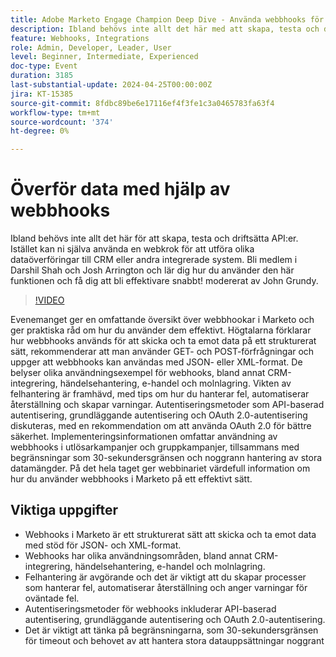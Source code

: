 ```yaml
---
title: Adobe Marketo Engage Champion Deep Dive - Använda webbhooks för att överföra data
description: Ibland behövs inte allt det här med att skapa, testa och distribuera API:er. Istället kan ni själva använda en webkrok för att utföra olika dataöverföringar till CRM eller andra integrerade system. Bli medlem i Darshil Shah och Josh Arrington och lär dig hur du använder den här funktionen och få dig att bli effektivare snabbt! modererat av John Grundy.
feature: Webhooks, Integrations
role: Admin, Developer, Leader, User
level: Beginner, Intermediate, Experienced
doc-type: Event
duration: 3185
last-substantial-update: 2024-04-25T00:00:00Z
jira: KT-15385
source-git-commit: 8fdbc89be6e17116ef4f3fe1c3a0465783fa63f4
workflow-type: tm+mt
source-wordcount: '374'
ht-degree: 0%

---
```



# Överför data med hjälp av webbhooks

Ibland behövs inte allt det här för att skapa, testa och driftsätta API:er. Istället kan ni själva använda en webkrok för att utföra olika dataöverföringar till CRM eller andra integrerade system. Bli medlem i Darshil Shah och Josh Arrington och lär dig hur du använder den här funktionen och få dig att bli effektivare snabbt! modererat av John Grundy.

>[!VIDEO](https://video.tv.adobe.com/v/3428687/?learn=on)

Evenemanget ger en omfattande översikt över webbhookar i Marketo och ger praktiska råd om hur du använder dem effektivt. Högtalarna förklarar hur webbhooks används för att skicka och ta emot data på ett strukturerat sätt, rekommenderar att man använder GET- och POST-förfrågningar och uppger att webbhooks kan användas med JSON- eller XML-format. De belyser olika användningsexempel för webhooks, bland annat CRM-integrering, händelsehantering, e-handel och molnlagring. Vikten av felhantering är framhävd, med tips om hur du hanterar fel, automatiserar återställning och skapar varningar. Autentiseringsmetoder som API-baserad autentisering, grundläggande autentisering och OAuth 2.0-autentisering diskuteras, med en rekommendation om att använda OAuth 2.0 för bättre säkerhet. Implementeringsinformationen omfattar användning av webbhooks i utlösarkampanjer och gruppkampanjer, tillsammans med begränsningar som 30-sekundersgränsen och noggrann hantering av stora datamängder. På det hela taget ger webbinariet värdefull information om hur du använder webbhooks i Marketo på ett effektivt sätt.

## Viktiga uppgifter

* Webhooks i Marketo är ett strukturerat sätt att skicka och ta emot data med stöd för JSON- och XML-format.
* Webhooks har olika användningsområden, bland annat CRM-integrering, händelsehantering, e-handel och molnlagring.
* Felhantering är avgörande och det är viktigt att du skapar processer som hanterar fel, automatiserar återställning och anger varningar för oväntade fel.
* Autentiseringsmetoder för webhooks inkluderar API-baserad autentisering, grundläggande autentisering och OAuth 2.0-autentisering.
* Det är viktigt att tänka på begränsningarna, som 30-sekundersgränsen för timeout och behovet av att hantera stora datauppsättningar noggrant